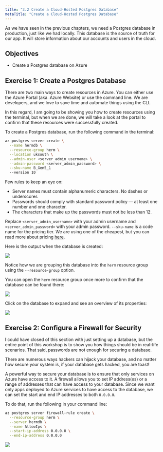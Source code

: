 ```yaml
---
title: "3.2 Create a Cloud-Hosted Postgres Database"
metaTitle: "Create a Cloud-Hosted Postgres Database"
---
```


As we have seen in the previous chapters, we need a Postgres database in production, just like we had locally. This database is the source of truth for our app. It will store information about our accounts and users in the cloud.


## Objectives

- Create a Postgres database on Azure

## Exercise 1: Create a Postgres Database

There are two main ways to create resources in Azure. You can either use the Azure Portal (aka. Azure Website) or use the command line. We are developers, and we love to save time and automate things using the CLI. 

In this regard, I am going to be showing you how to create resources using the terminal, but when we are done, we will take a look at the portal to confirm that these resources were successfully created.

To create a Postgres database, run the following command in the terminal:

```bash
az postgres server create \
  --name hermdb \
  --resource-group herm \
  --location uksouth \
  --admin-user <server_admin_username> \
  --admin-password <server_admin_password> \
  --sku-name B_Gen5_1
  --version 10
```

Few rules to keep an eye on:


- Server names must contain alphanumeric characters. No dashes or underscores
- Passwords should comply with standard password policy — at least one number and one character. 
- The characters that make up the passwords must not be less than 12.

Replace `<server_admin_username>` with your admin username and `<server_admin_password>` with your admin password. `--sku-name` is a code name for the pricing tier. We are using one of the cheapest, but you can read more about pricing [here](https://docs.microsoft.com/en-us/azure/postgresql/quickstart-create-server-database-azure-cli?WT.mc_id=herm-workshop-chnwamba#create-an-azure-database-for-postgresql-server).

Here is the output when the database is created:

![](https://paper-attachments.dropbox.com/s_743BA1C239D41580A7EBC2288FE3CBB72C6866034772AFBFF0AA485E654CC1C0_1581854293890_Screen+Shot+2020-02-16+at+3.48.53+PM.png)


Notice how we are grouping this database into the `herm` resource group using the `--resource-group` option.

You can open the `herm` resource group once more to confirm that the database can be found there:


![](https://paper-attachments.dropbox.com/s_743BA1C239D41580A7EBC2288FE3CBB72C6866034772AFBFF0AA485E654CC1C0_1581854256720_image.png)

Click on the database to expand and see an overview of its properties:

![](https://paper-attachments.dropbox.com/s_D1E455E16E08DAA74D4D60DB2DF4FC15958E4AEC653FCADD3E6BCA57015B69CB_1585215494749_image.png)

## Exercise 2: Configure a Firewall for Security

I could have closed of this section with just setting up a database, but the entire point of this workshop is to show you how things should be in real-life scenarios. That said, passwords are not enough for securing a database.

There are numerous ways hackers can hijack your database, and no matter how secure your system is, if your database gets hacked, you are toast!

A powerful way to secure your database is to ensure that only services on Azure have access to it. A firewall allows you to set IP address(es) or a range of addresses that can have access to your database. Since we want only apps deployed to Azure services to have access to the database, we can set the start and end IP addresses to both `0.0.0.0`.

To do that, run the following in your command line:

```bash
az postgres server firewall-rule create \
  --resource-group herm \
  --server hermdb \
  --name AllowIps \
  --start-ip-address 0.0.0.0 \
  --end-ip-address 0.0.0.0
```

![](https://paper-attachments.dropbox.com/s_743BA1C239D41580A7EBC2288FE3CBB72C6866034772AFBFF0AA485E654CC1C0_1581908947474_Screen+Shot+2020-02-17+at+7.08.48+AM.png)